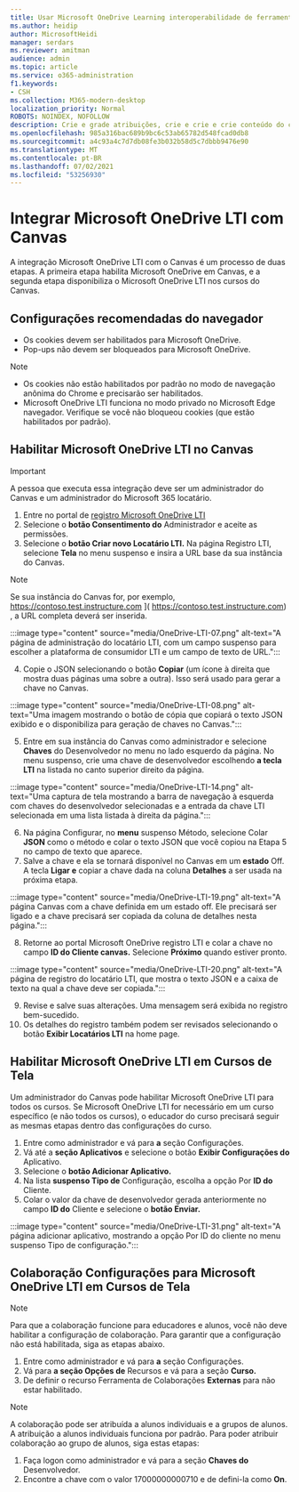 ```yaml
---
title: Usar Microsoft OneDrive Learning interoperabilidade de ferramentas
ms.author: heidip
author: MicrosoftHeidi
manager: serdars
ms.reviewer: amitman
audience: admin
ms.topic: article
ms.service: o365-administration
f1.keywords:
- CSH
ms.collection: M365-modern-desktop
localization_priority: Normal
ROBOTS: NOINDEX, NOFOLLOW
description: Crie e grade atribuições, crie e crie e crie conteúdo do curso e colabore em arquivos em tempo real com o novo aplicativo de interoperabilidade de ferramentas Microsoft OneDrive Learning ferramentas.
ms.openlocfilehash: 985a316bac689b9bc6c53ab65782d548fcad0db8
ms.sourcegitcommit: a4c93a4c7d7db08fe3b032b58d5c7dbbb9476e90
ms.translationtype: MT
ms.contentlocale: pt-BR
ms.lasthandoff: 07/02/2021
ms.locfileid: "53256930"
---
```

# <a name="integrate-microsoft-onedrive-lti-with-canvas"></a>Integrar Microsoft OneDrive LTI com Canvas

A integração Microsoft OneDrive LTI com o Canvas é um processo de duas etapas. A primeira etapa habilita Microsoft OneDrive em Canvas, e a segunda etapa disponibiliza o Microsoft OneDrive LTI nos cursos do Canvas.

## <a name="recommended-browser-settings"></a>Configurações recomendadas do navegador

- Os cookies devem ser habilitados para Microsoft OneDrive.
- Pop-ups não devem ser bloqueados para Microsoft OneDrive.

> [!NOTE]
> - Os cookies não estão habilitados por padrão no modo de navegação anônima do Chrome e precisarão ser habilitados.
> - Microsoft OneDrive LTI funciona no modo privado no Microsoft Edge navegador. Verifique se você não bloqueou cookies (que estão habilitados por padrão).

## <a name="enable-microsoft-onedrive-lti-in-canvas"></a>Habilitar Microsoft OneDrive LTI no Canvas

> [!IMPORTANT]
> A pessoa que executa essa integração deve ser um administrador do Canvas e um administrador do Microsoft 365 locatário.

1. Entre no portal de <a href="https://onedrivelti.microsoft.com/admin" target="_blank">registro Microsoft OneDrive LTI</a>
1. Selecione o **botão Consentimento do** Administrador e aceite as permissões.
1. Selecione o **botão Criar novo Locatário LTI.** Na página Registro LTI, selecione **Tela** no menu suspenso e insira a URL base da sua instância do Canvas.

> [!NOTE]
> Se sua instância do Canvas for, por exemplo, https://contoso.test.instructure.com ]( https://contoso.test.instructure.com) , a URL completa deverá ser inserida.

:::image type="content" source="media/OneDrive-LTI-07.png" alt-text="A página de administração do locatário LTI, com um campo suspenso para escolher a plataforma de consumidor LTI e um campo de texto de URL.":::

4. Copie o JSON selecionando o botão **Copiar** (um ícone à direita que mostra duas páginas uma sobre a outra). Isso será usado para gerar a chave no Canvas.

:::image type="content" source="media/OneDrive-LTI-08.png" alt-text="Uma imagem mostrando o botão de cópia que copiará o texto JSON exibido e o disponibiliza para geração de chaves no Canvas.":::

5. Entre em sua instância do Canvas como administrador e selecione **Chaves** do Desenvolvedor no menu no lado esquerdo da página. No menu suspenso, crie uma chave de desenvolvedor escolhendo **a tecla LTI** na listada no canto superior direito da página.

:::image type="content" source="media/OneDrive-LTI-14.png" alt-text="Uma captura de tela mostrando a barra de navegação à esquerda com chaves do desenvolvedor selecionadas e a entrada da chave LTI selecionada em uma lista listada à direita da página.":::

6. Na página Configurar, no **menu** suspenso Método, selecione Colar **JSON** como o método e colar o texto JSON que você copiou na Etapa 5 no campo de texto que aparece.
7. Salve a chave e ela se tornará disponível no Canvas em um **estado** Off. A tecla **Ligar e** copiar a chave dada na coluna **Detalhes** a ser usada na próxima etapa.

:::image type="content" source="media/OneDrive-LTI-19.png" alt-text="A página Canvas com a chave definida em um estado off. Ele precisará ser ligado e a chave precisará ser copiada da coluna de detalhes nesta página.":::

8. Retorne ao portal Microsoft OneDrive registro LTI e colar a chave no campo **ID do Cliente canvas.** Selecione **Próximo** quando estiver pronto.

:::image type="content" source="media/OneDrive-LTI-20.png" alt-text="A página de registro do locatário LTI, que mostra o texto JSON e a caixa de texto na qual a chave deve ser copiada.":::

9. Revise e salve suas alterações. Uma mensagem será exibida no registro bem-sucedido.
10. Os detalhes do registro também podem ser revisados selecionando o botão **Exibir Locatários LTI** na home page.

## <a name="enable-microsoft-onedrive-lti-in-canvas-courses"></a>Habilitar Microsoft OneDrive LTI em Cursos de Tela

Um administrador do Canvas pode habilitar Microsoft OneDrive LTI para todos os cursos. Se Microsoft OneDrive LTI for necessário em um curso específico (e não todos os cursos), o educador do curso precisará seguir as mesmas etapas dentro das configurações do curso.

1. Entre como administrador e vá para **a** seção Configurações.
2. Vá até a **seção Aplicativos** e selecione o botão **Exibir Configurações do** Aplicativo.
3. Selecione o **botão Adicionar Aplicativo.**
4. Na lista **suspenso Tipo de** Configuração, escolha a opção Por **ID do** Cliente.
5. Colar o valor da chave de desenvolvedor gerada anteriormente no campo **ID do** Cliente e selecione o **botão Enviar.**

:::image type="content" source="media/OneDrive-LTI-31.png" alt-text="A página adicionar aplicativo, mostrando a opção Por ID do cliente no menu suspenso Tipo de configuração.":::

## <a name="collaboration-settings-for-microsoft-onedrive-lti-in-canvas-courses"></a>Colaboração Configurações para Microsoft OneDrive LTI em Cursos de Tela

> [!NOTE]
> Para que a colaboração funcione para educadores e alunos, você não deve habilitar a configuração de colaboração. Para garantir que a configuração não está habilitada, siga as etapas abaixo.

1. Entre como administrador e vá para **a** seção Configurações.
1. Vá para **a seção Opções de** Recursos e vá para a seção **Curso.**
1. De definir o recurso Ferramenta de Colaborações **Externas** para não estar habilitado.

> [!NOTE]
> A colaboração pode ser atribuída a alunos individuais e a grupos de alunos. A atribuição a alunos individuais funciona por padrão. Para poder atribuir colaboração ao grupo de alunos, siga estas etapas:

1. Faça logon como administrador e vá para a seção **Chaves do** Desenvolvedor.
1. Encontre a chave com o valor 17000000000710 e de defini-la como **On**.
